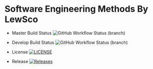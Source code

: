 # Software Engineering Methods By LewSco

* Master Build Status ![GitHub Workflow Status (branch)](https://img.shields.io/github/actions/workflow/status/LewSco/sem/main.yml?branch=master)
* Develop Build Status ![GitHub Workflow Status (branch)](https://img.shields.io/github/actions/workflow/status/LewSco/sem/main.yml?branch=develop)

* License [![LICENSE](https://img.shields.io/github/license/LewSco/sem.svg?style=flat-square)](https://github.com/LewSco/sem/blob/master/LICENSE)
* Release [![Releases](https://img.shields.io/github/release/LewSco/sem/all.svg?style=flat-square)](https://github.com/LewSco/sem/releases)




